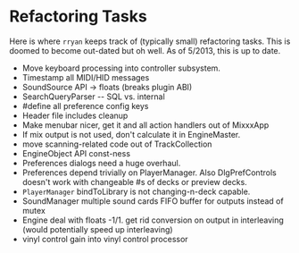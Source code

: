 # Refactoring Tasks

Here is where `rryan` keeps track of (typically small) refactoring
tasks. This is doomed to become out-dated but oh well. As of 5/2013,
this is up to date.

  - Move keyboard processing into controller subsystem.
  - Timestamp all MIDI/HID messages
  - SoundSource API -\> floats (breaks plugin ABI)
  - SearchQueryParser -- SQL vs. internal
  - \#define all preference config keys
  - Header file includes cleanup 
  - Make menubar nicer, get it and all action handlers out of MixxxApp
  - If mix output is not used, don't calculate it in EngineMaster.
  - move scanning-related code out of TrackCollection
  - EngineObject API const-ness
  - Preferences dialogs need a huge overhaul.
  - Preferences depend trivially on PlayerManager. Also DlgPrefControls
    doesn't work with changeable \#s of decks or preview decks.
  - `PlayerManager` bindToLibrary is not changing-n-deck capable.
  - SoundManager multiple sound cards FIFO buffer for outputs instead of
    mutex
  - Engine deal with floats -1/1. get rid conversion on output in
    interleaving (would potentially speed up interleaving)
  - vinyl control gain into vinyl control processor
